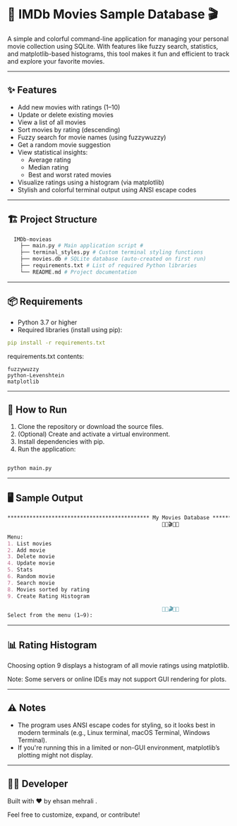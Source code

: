 # 🎥 IMDb Movies Sample Database 🎬

A simple and colorful command-line application for managing your personal movie collection using SQLite. With features like fuzzy search, statistics, and matplotlib-based histograms, this tool makes it fun and efficient to track and explore your favorite movies.

---

## ✨ Features

- Add new movies with ratings (1–10)
- Update or delete existing movies
- View a list of all movies
- Sort movies by rating (descending)
- Fuzzy search for movie names (using fuzzywuzzy)
- Get a random movie suggestion
- View statistical insights:
  - Average rating
  - Median rating
  - Best and worst rated movies
- Visualize ratings using a histogram (via matplotlib)
- Stylish and colorful terminal output using ANSI escape codes

---

## 🏗️ Project Structure
```bash
  IMDb-movieas    
    ├── main.py # Main application script # 
    ├── terminal_styles.py # Custom terminal styling functions 
    ├── movies.db # SQLite database (auto-created on first run) 
    ├── requirements.txt # List of required Python libraries 
    └── README.md # Project documentation
```

---

## 📦 Requirements

- Python 3.7 or higher
- Required libraries (install using pip):
```yaml
pip install -r requirements.txt
```
requirements.txt contents:

```nginx
fuzzywuzzy
python-Levenshtein
matplotlib
```

--- 

## 🚀 How to Run

1. Clone the repository or download the source files.
2. (Optional) Create and activate a virtual environment.
3. Install dependencies with pip.
4. Run the application:

```bash

python main.py
```

---

## 🖥️ Sample Output

```markdown
********************************************* My Movies Database *********************************************
                                                 🎥🍿🎬🍿🎥

Menu:
1. List movies
2. Add movie
3. Delete movie
4. Update movie
5. Stats
6. Random movie
7. Search movie
8. Movies sorted by rating
9. Create Rating Histogram

                                                 🎥🍿🎬🍿🎥
Select from the menu (1–9):
```

---

## 📊 Rating Histogram
Choosing option 9 displays a histogram of all movie ratings using matplotlib.

Note: Some servers or online IDEs may not support GUI rendering for plots.

---

## ⚠️ Notes

- The program uses ANSI escape codes for styling, so it looks best in modern terminals (e.g., Linux terminal, macOS Terminal, Windows Terminal).
- If you're running this in a limited or non-GUI environment, matplotlib’s plotting might not display.

---

## 👨‍💻 Developer

Built with ❤️ by ehsan mehrali  .

Feel free to customize, expand, or contribute!